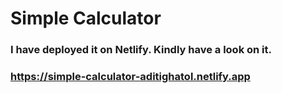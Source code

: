 # Simple Calculator

### I have deployed it on Netlify. Kindly have a look on it.

### https://simple-calculator-aditighatol.netlify.app
